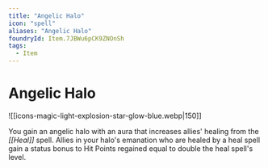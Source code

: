 ```yaml
---
title: "Angelic Halo"
icon: "spell"
aliases: "Angelic Halo"
foundryId: Item.7JBWu6pCK9ZNOnSh
tags:
  - Item
---
```


# Angelic Halo
![[icons-magic-light-explosion-star-glow-blue.webp|150]]

You gain an angelic halo with an aura that increases allies' healing from the _[[Heal]]_ spell. Allies in your halo's emanation who are healed by a heal spell gain a status bonus to Hit Points regained equal to double the heal spell's level.
